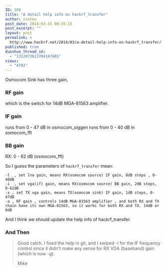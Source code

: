 ```yaml
---
ID: 280
title: "A detail help info on hackrf_transfer"
author: scateu
post_date: 2014-03-15 00:35:15
post_excerpt: ""
layout: post
permalink: >
  http://www.hackrf.net/2014/03/a-detail-help-info-on-hackrf_transfer/
published: true
duoshuo_thread_id:
  - "1312073613704167465"
views:
  - "4782"
---
```

<p>Osmocom Sink has three gain,</p>

<h3>RF gain</h3>

<p>which is the switch for 14dB MGA-81563 amplifier.</p>

<h3>IF gain</h3>

<p>runs from 0 - 47 dB in osmocom_siggen runs from 0 - 40 dB in osmocom_fft</p>

<h3>BB gain</h3>

<p>RX: 0 - 62 dB (osmocom_fft)</p>

<p>So I guess the parameters of <code>hackrf_transfer</code> mean:</p>

<pre><code>-l  , set lna gain, means RX(osmocom source) IF gain, 8dB steps , 0-40dB
-i  , set vga(if) gain, means RX(osmocom source) BB gain, 2dB steps, 0-62dB
-x , set TX vga gain, means TX(osmocom sink) IF gain, 1dB steps, 0-47dB
-a , RF gain , controls 14dB MGA-81563 amplifier , and both RX and TX chain have its own MGA-81563, so it works for both RX and TX. 14dB or 0dB
</code></pre>

<p>And I think we should update the help info of hackrf_transfer.</p>

<h3>And Then</h3>

<blockquote>
  <p>Good catch.  I fixed the help in git, and I swiped -i for the IF
  frequency control since it didn't make any sense for RX VGA (baseband)
  gain (which is now -g).</p>
  
  <p>Mike</p>
</blockquote>
